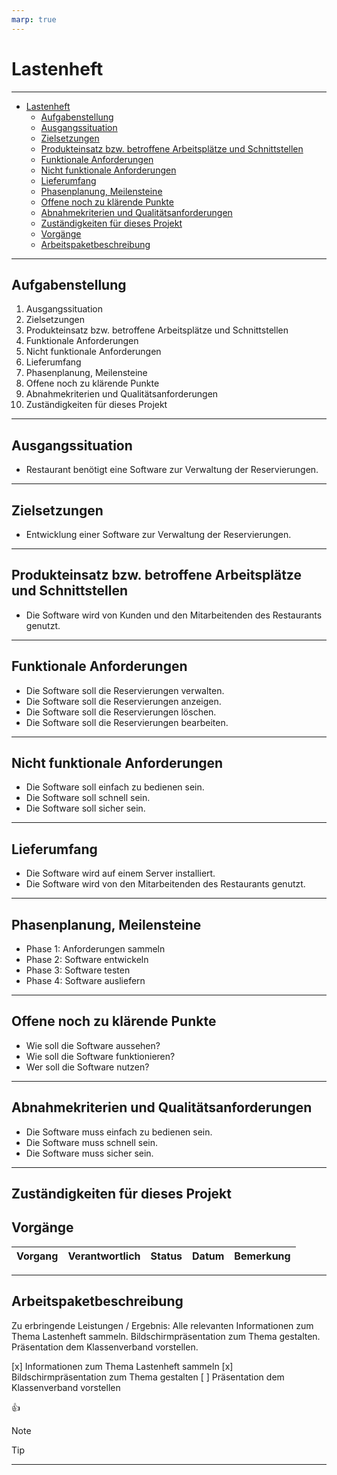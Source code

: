 ```yaml
---
marp: true
---
```


# Lastenheft

---

- [Lastenheft](#lastenheft)
  - [Aufgabenstellung](#aufgabenstellung)
  - [Ausgangssituation](#ausgangssituation)
  - [Zielsetzungen](#zielsetzungen)
  - [Produkteinsatz bzw. betroffene Arbeitsplätze und Schnittstellen](#produkteinsatz-bzw-betroffene-arbeitsplätze-und-schnittstellen)
  - [Funktionale Anforderungen](#funktionale-anforderungen)
  - [Nicht funktionale Anforderungen](#nicht-funktionale-anforderungen)
  - [Lieferumfang](#lieferumfang)
  - [Phasenplanung, Meilensteine](#phasenplanung-meilensteine)
  - [Offene noch zu klärende Punkte](#offene-noch-zu-klärende-punkte)
  - [Abnahmekriterien und Qualitätsanforderungen](#abnahmekriterien-und-qualitätsanforderungen)
  - [Zuständigkeiten für dieses Projekt](#zuständigkeiten-für-dieses-projekt)
  - [Vorgänge](#vorgänge)
  - [Arbeitspaketbeschreibung](#arbeitspaketbeschreibung)

---

## Aufgabenstellung

1. Ausgangssituation
2. Zielsetzungen
3. Produkteinsatz bzw. betroffene Arbeitsplätze und Schnittstellen
4. Funktionale Anforderungen
5. Nicht funktionale Anforderungen
6. Lieferumfang
7. Phasenplanung, Meilensteine
8. Offene noch zu klärende Punkte
9. Abnahmekriterien und Qualitätsanforderungen
10. Zuständigkeiten für dieses Projekt

---

## Ausgangssituation

- Restaurant benötigt eine Software zur Verwaltung der Reservierungen.

---

## Zielsetzungen

- Entwicklung einer Software zur Verwaltung der Reservierungen.

---

## Produkteinsatz bzw. betroffene Arbeitsplätze und Schnittstellen

- Die Software wird von Kunden und den Mitarbeitenden des Restaurants genutzt.

---

## Funktionale Anforderungen

- Die Software soll die Reservierungen verwalten.
- Die Software soll die Reservierungen anzeigen.
- Die Software soll die Reservierungen löschen.
- Die Software soll die Reservierungen bearbeiten.

---

## Nicht funktionale Anforderungen

- Die Software soll einfach zu bedienen sein.
- Die Software soll schnell sein.
- Die Software soll sicher sein.

---

## Lieferumfang

- Die Software wird auf einem Server installiert.
- Die Software wird von den Mitarbeitenden des Restaurants genutzt.

---

## Phasenplanung, Meilensteine

- Phase 1: Anforderungen sammeln
- Phase 2: Software entwickeln
- Phase 3: Software testen
- Phase 4: Software ausliefern

---

## Offene noch zu klärende Punkte

- Wie soll die Software aussehen?
- Wie soll die Software funktionieren?
- Wer soll die Software nutzen?

---

## Abnahmekriterien und Qualitätsanforderungen

- Die Software muss einfach zu bedienen sein.
- Die Software muss schnell sein.
- Die Software muss sicher sein.

---

## Zuständigkeiten für dieses Projekt

## Vorgänge

| Vorgang | Verantwortlich | Status | Datum | Bemerkung |
|---------|----------------|--------|-------|-----------|

---

## Arbeitspaketbeschreibung

Zu erbringende Leistungen / Ergebnis:
Alle relevanten Informationen zum Thema Lastenheft sammeln.
Bildschirmpräsentation zum Thema gestalten.
Präsentation dem Klassenverband vorstellen.

[x] Informationen zum Thema Lastenheft sammeln
[x] Bildschirmpräsentation zum Thema gestalten
[ ] Präsentation dem Klassenverband vorstellen

:+1:

>[!Note]

>[!Tip]
---
